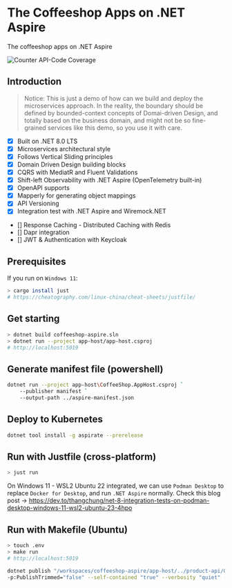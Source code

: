 # The Coffeeshop Apps on .NET Aspire

The coffeeshop apps on .NET Aspire

![Counter API-Code Coverage](https://img.shields.io/badge/Code%20Coverage-73%25-yellow?style=flat)

## Introduction

> Notice: This is just a demo of how can we build and deploy the microservices approach. In the reality, the boundary should be defined by bounded-context concepts of Domai-driven Design, and totally based on the business domain, and might not be so fine-grained services like this demo, so you use it with care.

- [x] Built on .NET 8.0 LTS
- [x] Microservices architectural style
- [x] Follows Vertical Sliding principles
- [x] Domain Driven Design building blocks
- [x] CQRS with MediatR and Fluent Validations
- [x] Shift-left Observability with .NET Aspire (OpenTelemetry built-in)
- [x] OpenAPI supports
- [x] Mapperly for generating object mappings
- [x] API Versioning
- [x] Integration test with .NET Aspire and Wiremock.NET
- [] Response Caching - Distributed Caching with Redis
- [] Dapr integration
- [] JWT & Authentication with Keycloak

## Prerequisites

If you run on `Windows 11`: 

```bash
> cargo install just
# https://cheatography.com/linux-china/cheat-sheets/justfile/
```

## Get starting

```sh
> dotnet build coffeeshop-aspire.sln
> dotnet run --project app-host/app-host.csproj
# http://localhost:5019
```

## Generate manifest file (powershell)

```sh
dotnet run --project app-host\CoffeeShop.AppHost.csproj `
    --publisher manifest `
    --output-path ../aspire-manifest.json
```

## Deploy to Kubernetes

```sh
dotnet tool install -g aspirate --prerelease
```

## Run with Justfile (cross-platform)

```sh
> just run
```

On Windows 11 - WSL2 Ubuntu 22 integrated, we can use `Podman Desktop` to replace `Docker for Desktop`, and run `.NET Aspire` normally. Check this blog post -> https://dev.to/thangchung/net-8-integration-tests-on-podman-desktop-windows-11-wsl2-ubuntu-23-4hpo

## Run with Makefile (Ubuntu)

```sh
> touch .env
> make run
# http://localhost:5019
```

```sh
dotnet publish "/workspaces/coffeeshop-aspire/app-host/../product-api/CoffeeShop.ProductApi.csproj" -p:PublishProfile="DefaultContainer" -p:PublishSingleFile="true" 
-p:PublishTrimmed="false" --self-contained "true" --verbosity "quiet" --nologo -r "linux-x64" -p:ContainerRegistry="k3d-myregistry.localhost:12345" -p:ContainerRepository="product-api" -p:ContainerImageTag="latest"
```
